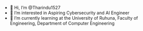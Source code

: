- 👋 Hi, I’m @Tharindu1527
- 👀 I’m interested in Aspiring Cybersecurity and AI Engineer
- 🌱 I’m currently learning at the University of Ruhuna, Faculty of Engineering, Department of Computer Engineering

<!---
Tharindu1527/Tharindu1527 is a ✨ special ✨ repository because its `README.md` (this file) appears on your GitHub profile.
You can click the Preview link to take a look at your changes.
--->
